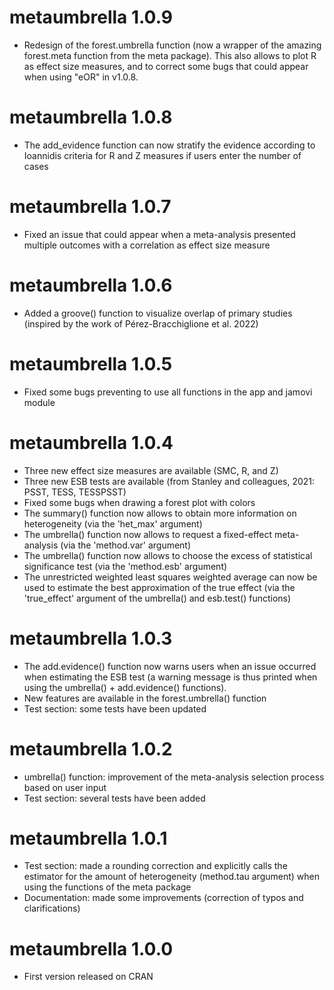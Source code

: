 # metaumbrella 1.0.9
- Redesign of the forest.umbrella function (now a wrapper of the amazing forest.meta function from the meta package). This also allows to plot R as effect size measures, and to correct some bugs that could appear when using "eOR" in v1.0.8.

# metaumbrella 1.0.8
- The add_evidence function can now stratify the evidence according to Ioannidis criteria for R and Z measures if users enter the number of cases

# metaumbrella 1.0.7
- Fixed an issue that could appear when a meta-analysis presented multiple outcomes with a correlation as effect size measure

# metaumbrella 1.0.6
- Added a groove() function to visualize overlap of primary studies (inspired by the work of Pérez-Bracchiglione et al. 2022)

# metaumbrella 1.0.5
- Fixed some bugs preventing to use all functions in the app and jamovi module

# metaumbrella 1.0.4
- Three new effect size measures are available (SMC, R, and Z)
- Three new ESB tests are available (from Stanley and colleagues, 2021: PSST, TESS, TESSPSST)
- Fixed some bugs when drawing a forest plot with colors
- The summary() function now allows to obtain more information on heterogeneity (via the 'het_max' argument)
- The umbrella() function now allows to request a fixed-effect meta-analysis (via the 'method.var' argument)
- The umbrella() function now allows to choose the excess of statistical significance test (via the 'method.esb' argument)
- The unrestricted weighted least squares weighted average can now be used to estimate the best approximation of the true effect (via the 'true_effect' argument of the umbrella() and esb.test() functions)

# metaumbrella 1.0.3
- The add.evidence() function now warns users when an issue occurred when estimating the ESB test (a warning message is thus printed when using the umbrella() + add.evidence() functions).
- New features are available in the forest.umbrella() function
- Test section: some tests have been updated

# metaumbrella 1.0.2
- umbrella() function: improvement of the meta-analysis selection process based on user input
- Test section: several tests have been added

# metaumbrella 1.0.1
- Test section: made a rounding correction and explicitly calls the estimator for the amount of heterogeneity (method.tau argument) when using the functions of the meta package
- Documentation: made some improvements (correction of typos and clarifications)

# metaumbrella 1.0.0
- First version released on CRAN

